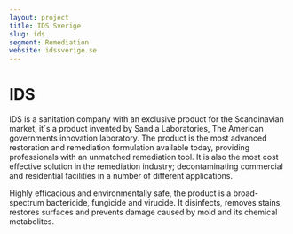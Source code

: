 ```yaml
---
layout: project
title: IDS Sverige
slug: ids
segment: Remediation
website: idssverige.se
---
```


# IDS

IDS is a sanitation company with an exclusive product for the Scandinavian market, it´s a product invented by Sandia Laboratories, The American governments innovation laboratory. The product is the most advanced restoration and remediation formulation available today, providing professionals with an unmatched remediation tool. It is also the most cost effective solution in the remediation industry; decontaminating commercial and residential facilities in a number of different applications.

Highly efficacious and environmentally safe, the product is a broad-spectrum bactericide, fungicide and virucide. It disinfects, removes stains, restores surfaces and prevents damage caused by mold and its chemical metabolites.
